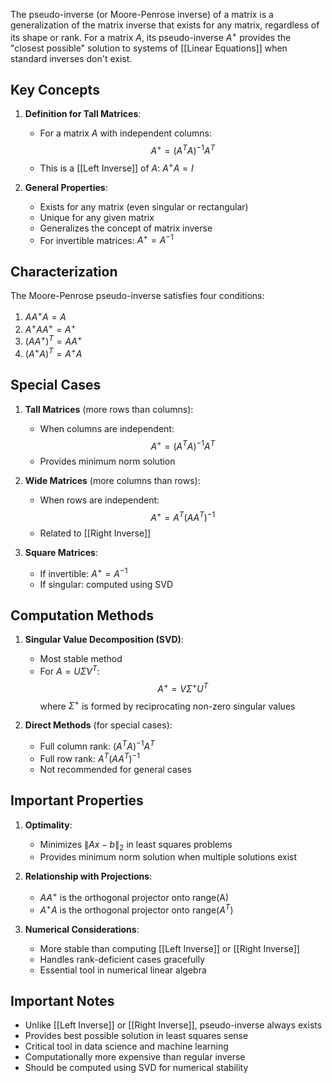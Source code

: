 The pseudo-inverse (or Moore-Penrose inverse) of a matrix is a generalization of the matrix inverse that exists for any matrix, regardless of its shape or rank. For a matrix $A$, its pseudo-inverse $A^+$ provides the "closest possible" solution to systems of [[Linear Equations]] when standard inverses don't exist.

## Key Concepts

1. **Definition for Tall Matrices**:
   - For a matrix $A$ with independent columns:
   $$ A^+ = (A^TA)^{-1}A^T $$
   - This is a [[Left Inverse]] of $A$: $A^+A = I$

2. **General Properties**:
   - Exists for any matrix (even singular or rectangular)
   - Unique for any given matrix
   - Generalizes the concept of matrix inverse
   - For invertible matrices: $A^+ = A^{-1}$

## Characterization

The Moore-Penrose pseudo-inverse satisfies four conditions:
1. $AA^+A = A$
2. $A^+AA^+ = A^+$
3. $(AA^+)^T = AA^+$
4. $(A^+A)^T = A^+A$

## Special Cases

1. **Tall Matrices** (more rows than columns):
   - When columns are independent:
   $$ A^+ = (A^TA)^{-1}A^T $$
   - Provides minimum norm solution

2. **Wide Matrices** (more columns than rows):
   - When rows are independent:
   $$ A^+ = A^T(AA^T)^{-1} $$
   - Related to [[Right Inverse]]

3. **Square Matrices**:
   - If invertible: $A^+ = A^{-1}$
   - If singular: computed using SVD

## Computation Methods

1. **Singular Value Decomposition (SVD)**:
   - Most stable method
   - For $A = U\Sigma V^T$:
   $$ A^+ = V\Sigma^+U^T $$
   where $\Sigma^+$ is formed by reciprocating non-zero singular values

2. **Direct Methods** (for special cases):
   - Full column rank: $(A^TA)^{-1}A^T$
   - Full row rank: $A^T(AA^T)^{-1}$
   - Not recommended for general cases

## Important Properties

1. **Optimality**:
   - Minimizes $\|Ax - b\|_2$ in least squares problems
   - Provides minimum norm solution when multiple solutions exist

2. **Relationship with Projections**:
   - $AA^+$ is the orthogonal projector onto range(A)
   - $A^+A$ is the orthogonal projector onto range($A^T$)

3. **Numerical Considerations**:
   - More stable than computing [[Left Inverse]] or [[Right Inverse]]
   - Handles rank-deficient cases gracefully
   - Essential tool in numerical linear algebra

## Important Notes

- Unlike [[Left Inverse]] or [[Right Inverse]], pseudo-inverse always exists
- Provides best possible solution in least squares sense
- Critical tool in data science and machine learning
- Computationally more expensive than regular inverse
- Should be computed using SVD for numerical stability
